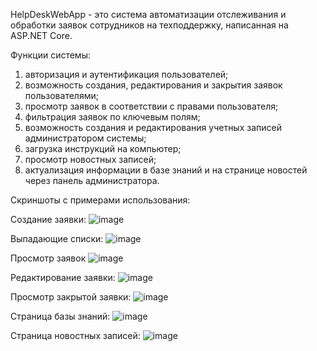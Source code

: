 HelpDeskWebApp - это система автоматизации отслеживания и обработки заявок сотрудников на техподдержку, написанная на ASP.NET Core.

Функции системы:
1. авторизация и аутентификация пользователей;
2. возможность создания, редактирования и закрытия заявок пользователями;
3. просмотр заявок в соответствии с правами пользователя;
4. фильтрация заявок по ключевым полям;
5. возможность создания и редактирования учетных записей администратором системы;
6. загрузка инструкций на компьютер;
7. просмотр новостных записей;
8. актуализация информации в базе знаний и на странице новостей через панель администратора.

Скриншоты с примерами использования:

Создание заявки:
![image](https://user-images.githubusercontent.com/72666923/236683559-7947ba1c-dfad-4aa6-a288-75096547c96d.png)

Выпадающие списки:
![image](https://user-images.githubusercontent.com/72666923/236683595-aaf8de28-b9b2-44d0-931d-0335962f6b43.png)

Просмотр заявок
![image](https://user-images.githubusercontent.com/72666923/236683599-52a71f09-4ec7-4fc5-86ca-32fbe974b6fe.png)

Редактирование заявки:
![image](https://user-images.githubusercontent.com/72666923/236683619-327f2262-2f3e-4914-bcdd-e5e6a189dc8e.png)

Просмотр закрытой заявки:
![image](https://user-images.githubusercontent.com/72666923/236683714-53ba4e04-1856-47b5-9669-6b08dbe0de25.png)

Страница базы знаний:
![image](https://user-images.githubusercontent.com/72666923/236683725-ce14477e-b264-4277-8023-477da6403b81.png)

Страница новостных записей:
![image](https://user-images.githubusercontent.com/72666923/236683735-1ea33ce4-d05d-4223-8728-5010e4e8083f.png)







